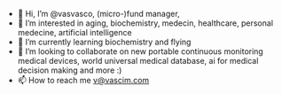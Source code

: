 - 👋 Hi, I’m @vasvasco, (micro-)fund manager, 
- 👀 I’m interested in aging, biochemistry, medecin, healthcare, personal medecine, artificial intelligence 
- 🌱 I’m currently learning biochemistry and flying
- 💞️ I’m looking to collaborate on new portable continuous monitoring medical devices, world universal medical database, ai for medical decision making and more :)
- 📫 How to reach me v@vascim.com

<!---
this is a sandbox sapce with routines I personally use and developped, mainly googling things.
--->
